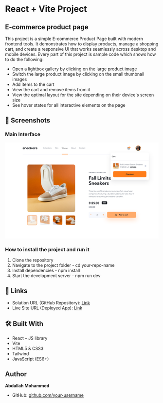 # React + Vite Project

## E-commerce product page

This project is a simple E-commerce Product Page built with modern frontend tools. It demonstrates how to display products, manage a shopping cart, and create a responsive UI that works seamlessly across desktop and mobile devices. Every part of this project is sample code which shows how to do the following:

* Open a lightbox gallery by clicking on the large product image
* Switch the large product image by clicking on the small thumbnail images
* Add items to the cart
* View the cart and remove items from it
* View the optimal layout for the site depending on their device's screen size
* See hover states for all interactive elements on the page


## 📸 Screenshots

### Main Interface
![Desk Screenshot](./screenshots/Desktop.png)


### How to install the project and run it
1. Clone the repository
2. Navigate to the project folder - cd your-repo-name
3. Install dependencies - npm install
4. Start the development server - npm run dev 

## 🔗 Links
- Solution URL (GitHub Repository): [Link](https://github.com/abdizahir/E-commerce-product-page.git)  
- Live Site URL (Deployed App): [Link](https://character-counter-orpin-tau.vercel.app/)

## 🛠️ Built With
- React – JS library
- Vite
- HTML5 & CSS3
- Tailwind
- JavaScript (ES6+)

## Author
**Abdallah Mohammed**  
- GitHub: [github.com/your-username](https://github.com/abdizahir)   